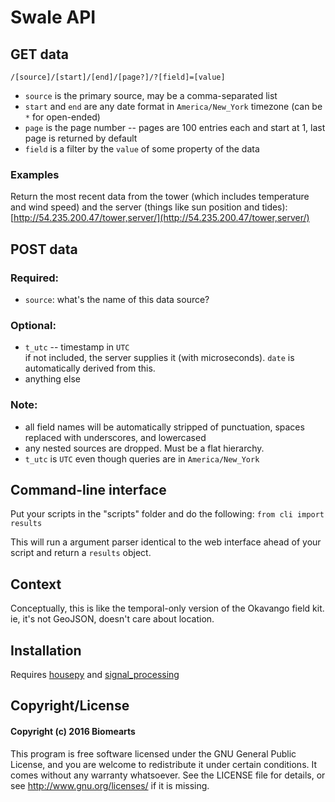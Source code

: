 # Swale API

## GET data
`/[source]/[start]/[end]/[page?]/?[field]=[value]`

- `source` is the primary source, may be a comma-separated list  
- `start` and `end` are any date format in `America/New_York` timezone (can be `*` for open-ended)  
- `page` is the page number -- pages are 100 entries each and start at 1, last page is returned by default
- `field` is a filter by the `value` of some property of the data  

### Examples

Return the most recent data from the tower (which includes temperature and wind speed) and the server (things like sun position and tides): [http://54.235.200.47/tower,server/](http://54.235.200.47/tower,server/)


## POST data

### Required:
- `source`: what's the name of this data source?


### Optional:
- `t_utc` -- timestamp in `UTC`  
if not included, the server supplies it (with microseconds). `date` is automatically derived from this.
- anything else

### Note:
- all field names will be automatically stripped of punctuation, spaces replaced with underscores, and lowercased
- any nested sources are dropped. Must be a flat hierarchy.
- `t_utc` is `UTC` even though queries are in `America/New_York`


## Command-line interface

Put your scripts in the "scripts" folder and do the following: `from cli import results`

This will run a argument parser identical to the web interface ahead of your script and return a `results` object.    


## Context

Conceptually, this is like the temporal-only version of the Okavango field kit. ie, it's not GeoJSON, doesn't care about location.


## Installation

Requires [housepy](http://github.com/brianhouse/housepy) and [signal_processing](http://github.com/brianhouse/signal_processing)


## Copyright/License

#### Copyright (c) 2016 Biomearts

This program is free software licensed under the GNU General Public License, and you are welcome to redistribute it under certain conditions. It comes without any warranty whatsoever. See the LICENSE file for details, or see <http://www.gnu.org/licenses/> if it is missing.

